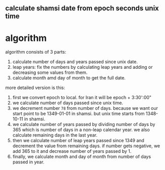 calculate shamsi date from epoch seconds unix time
---

# algorithm

algorithm consists of 3 parts:

1. calculate number of days and years passed since unix date.
2. leap years: fix the numbers by calculating leap years and adding or decreasing some values from them.
3. calculate month amd day of month to get the full date.

more detailed version is this:

1. first we convert epoch to local. for Iran it will be epoch + 3:30':00"
2. we calculate number of days passed since unix time.
3. we decrement number `78` from number of days. because we want our start point to be 1349-01-01 in shamsi. but unix time starts from 1348-10-11 in shamsi.
4. we calculate number of years passed by dividing number of days by 365 which is number of days in a non-leap calendar year. we also calculate remaining days in the last year.
5. then we calculate number of leap years passed since 1349 and decrement the value from remaining days. if number gets negative, we add 365 to it and decrease number of years passed by 1.
6. finally, we calculate month and day of month from number of days passed in year.